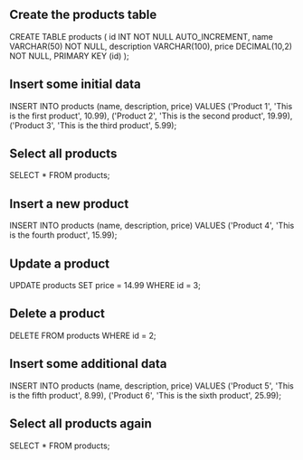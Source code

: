 ## Create the products table
CREATE TABLE products (
  id INT NOT NULL AUTO_INCREMENT,
  name VARCHAR(50) NOT NULL,
  description VARCHAR(100),
  price DECIMAL(10,2) NOT NULL,
  PRIMARY KEY (id)
);

## Insert some initial data
INSERT INTO products (name, description, price) VALUES
  ('Product 1', 'This is the first product', 10.99),
  ('Product 2', 'This is the second product', 19.99),
  ('Product 3', 'This is the third product', 5.99);

## Select all products
SELECT * FROM products;

## Insert a new product
INSERT INTO products (name, description, price) VALUES
  ('Product 4', 'This is the fourth product', 15.99);

## Update a product
UPDATE products SET price = 14.99 WHERE id = 3;

## Delete a product
DELETE FROM products WHERE id = 2;

## Insert some additional data
INSERT INTO products (name, description, price) VALUES
  ('Product 5', 'This is the fifth product', 8.99),
  ('Product 6', 'This is the sixth product', 25.99);

## Select all products again
SELECT * FROM products;
